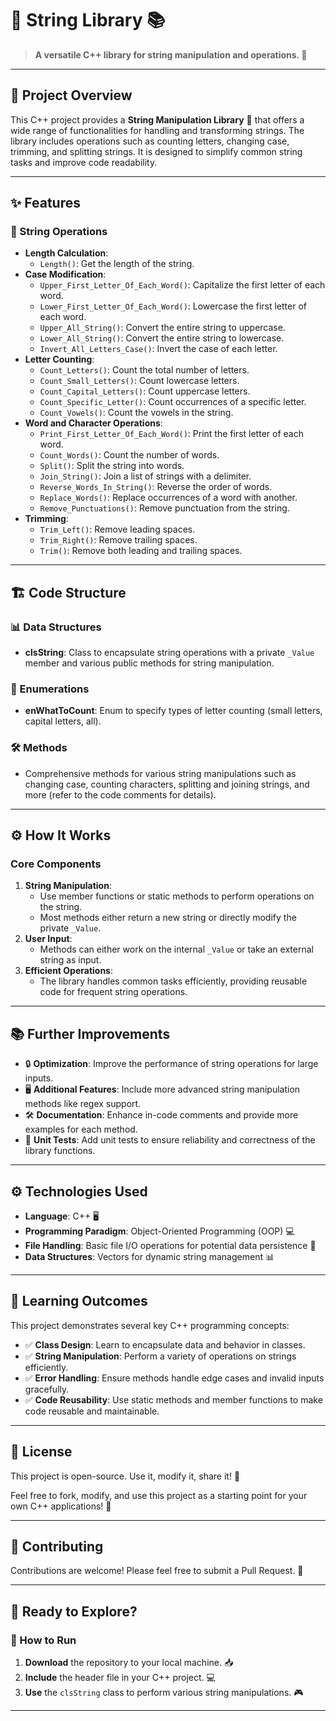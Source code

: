 # 🧵 String Library 📚

> **A versatile C++ library for string manipulation and operations. 🚀**

---

## 🌟 Project Overview

This C++ project provides a **String Manipulation Library** 🧵 that offers a wide range of functionalities for handling and transforming strings. The library includes operations such as counting letters, changing case, trimming, and splitting strings. It is designed to simplify common string tasks and improve code readability.

---

## ✨ Features

### 📝 String Operations
- **Length Calculation**:
  - `Length()`: Get the length of the string.
- **Case Modification**:
  - `Upper_First_Letter_Of_Each_Word()`: Capitalize the first letter of each word.
  - `Lower_First_Letter_Of_Each_Word()`: Lowercase the first letter of each word.
  - `Upper_All_String()`: Convert the entire string to uppercase.
  - `Lower_All_String()`: Convert the entire string to lowercase.
  - `Invert_All_Letters_Case()`: Invert the case of each letter.
- **Letter Counting**:
  - `Count_Letters()`: Count the total number of letters.
  - `Count_Small_Letters()`: Count lowercase letters.
  - `Count_Capital_Letters()`: Count uppercase letters.
  - `Count_Specific_Letter()`: Count occurrences of a specific letter.
  - `Count_Vowels()`: Count the vowels in the string.
- **Word and Character Operations**:
  - `Print_First_Letter_Of_Each_Word()`: Print the first letter of each word.
  - `Count_Words()`: Count the number of words.
  - `Split()`: Split the string into words.
  - `Join_String()`: Join a list of strings with a delimiter.
  - `Reverse_Words_In_String()`: Reverse the order of words.
  - `Replace_Words()`: Replace occurrences of a word with another.
  - `Remove_Punctuations()`: Remove punctuation from the string.
- **Trimming**:
  - `Trim_Left()`: Remove leading spaces.
  - `Trim_Right()`: Remove trailing spaces.
  - `Trim()`: Remove both leading and trailing spaces.

---

## 🏗️ Code Structure

### 📊 Data Structures
- **clsString**: Class to encapsulate string operations with a private `_Value` member and various public methods for string manipulation.

### 🔢 Enumerations
- **enWhatToCount**: Enum to specify types of letter counting (small letters, capital letters, all).

### 🛠️ Methods
- Comprehensive methods for various string manipulations such as changing case, counting characters, splitting and joining strings, and more (refer to the code comments for details).

---

## ⚙️ How It Works

### Core Components
1. **String Manipulation**:
   - Use member functions or static methods to perform operations on the string.
   - Most methods either return a new string or directly modify the private `_Value`.
2. **User Input**:
   - Methods can either work on the internal `_Value` or take an external string as input.
3. **Efficient Operations**:
   - The library handles common tasks efficiently, providing reusable code for frequent string operations.

---

## 📚 Further Improvements

- 🔒 **Optimization**: Improve the performance of string operations for large inputs.
- 🖥️ **Additional Features**: Include more advanced string manipulation methods like regex support.
- 🛠️ **Documentation**: Enhance in-code comments and provide more examples for each method.
- 📜 **Unit Tests**: Add unit tests to ensure reliability and correctness of the library functions.

---

## ⚙️ Technologies Used

- **Language**: C++ 🖥️
- **Programming Paradigm**: Object-Oriented Programming (OOP) 💻
- **File Handling**: Basic file I/O operations for potential data persistence 📂
- **Data Structures**: Vectors for dynamic string management 📊

---

## 🎯 Learning Outcomes

This project demonstrates several key C++ programming concepts:
- ✅ **Class Design**: Learn to encapsulate data and behavior in classes.
- ✅ **String Manipulation**: Perform a variety of operations on strings efficiently.
- ✅ **Error Handling**: Ensure methods handle edge cases and invalid inputs gracefully.
- ✅ **Code Reusability**: Use static methods and member functions to make code reusable and maintainable.

---

## 📜 License

This project is open-source. Use it, modify it, share it! 🎉

Feel free to fork, modify, and use this project as a starting point for your own C++ applications! 🚀

---

## 🤝 Contributing

Contributions are welcome! Please feel free to submit a Pull Request. 🙌

---

## 🏁 Ready to Explore?

### 🚀 How to Run
1. **Download** the repository to your local machine. 📥
2. **Include** the header file in your C++ project. 💻
3. **Use** the `clsString` class to perform various string manipulations. 🎮

---
